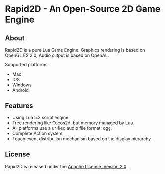 # Rapid2D - An Open-Source 2D Game Engine

## About

Rapid2D is a pure Lua Game Engine. Graphics rendering is based on OpenGL ES 2.0, Audio output is based on OpenAL.

Supported platforms:

* Mac
* iOS
* Windows
* Android

## Features

* Using Lua 5.3 script engine.
* Tree rendering like Cocos2d, but memory managed by Lua.
* All platforms use a unified audio file format: ogg.
* Complete Action system.
* Touch event distribution mechanism based on the display hierarchy.

## License

Rapid2D is released under the [Apache License, Version 2.0](http://www.apache.org/licenses/LICENSE-2.0.html).